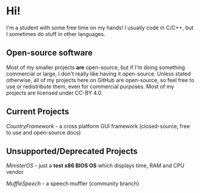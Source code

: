 # Hi!
I'm a student with some free time on my hands! I usually code in C/C++, but I sometimes do stuff in other languages.

## Open-source software
Most of my smaller projects **are** open-source, but if I'm doing something commercial or large, I don't really like having it open-source.
Unless stated otherwise, all of my projects here on GitHub are open-source, so feel free to use or redistribute them, even for commercial purposes.
Most of my projects are licensed under CC-BY 4.0.

## Current Projects
*CountryFramework* - a cross platform GUI framework (closed-source, free to use and open-source docs)

## Unsupported/Deprecated Projects
*MinisterOS* - just a **test x86 BIOS OS** which displays time, RAM and CPU vendor


*MuffleSpeech* - a speech muffler (community branch)
